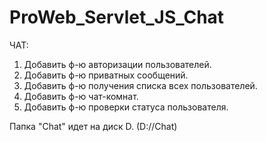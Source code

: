 # ProWeb_Servlet_JS_Chat

ЧАТ:
1. Добавить ф-ю авторизации пользователей.
2. Добавить ф-ю приватных сообщений.
3. Добавить ф-ю получения списка всех
пользователей.
4. Добавить ф-ю чат-комнат.
5. Добавить ф-ю проверки статуса пользователя.


Папка "Chat" идет на диск D. 
(D://Chat) 

